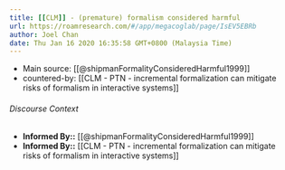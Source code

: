 ```yaml
---
title: [[CLM]] - (premature) formalism considered harmful
url: https://roamresearch.com/#/app/megacoglab/page/IsEV5EBRb
author: Joel Chan
date: Thu Jan 16 2020 16:35:58 GMT+0800 (Malaysia Time)
---
```


- Main source: [[@shipmanFormalityConsideredHarmful1999]]
- countered-by: [[CLM - PTN - incremental formalization can mitigate risks of formalism in interactive systems]]

###### Discourse Context

- **Informed By::** [[@shipmanFormalityConsideredHarmful1999]]
- **Informed By::** [[CLM - PTN - incremental formalization can mitigate risks of formalism in interactive systems]]
